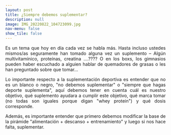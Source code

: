 ```yaml
---
layout: post
title: ¿Siempre debemos suplementar?
description: null
image: IMG_20220822_104723099.jpg
nav-menu: false
show_tile: false
---
```


<p align="justify">Es un tema que hoy en día cada vez se habla más. 
Hasta incluso ustedes mismos/as seguramente han tomado alguna vez un suplemento – 
Algún multivitamínico, proteínas, creatina ….????
O en los boxs, los gimnasios pueden haber escuchado a alguien hablar de quemadores de grasas o les han preguntado sobre que tomar…</p>

<p align="justify">Lo importante respecto a la suplementación deportiva es entender que no es un blanco o negro, "no debemos suplementar" o "siempre que hagas deporte suplementa", aquí debemos tener en cuenta cuál es nuestro objetivo, qué suplemento ayudara a cumplir este objetivo, qué marca tomar (no todas son iguales porque digan "whey protein") y qué dosis corresponde.</p>
 
<p align="justify">Además, es importante entender que primero debemos modificar la base de la pirámide "alimentación + descanso + entrenamiento" y luego si nos hace falta, suplementar.</p>
 
